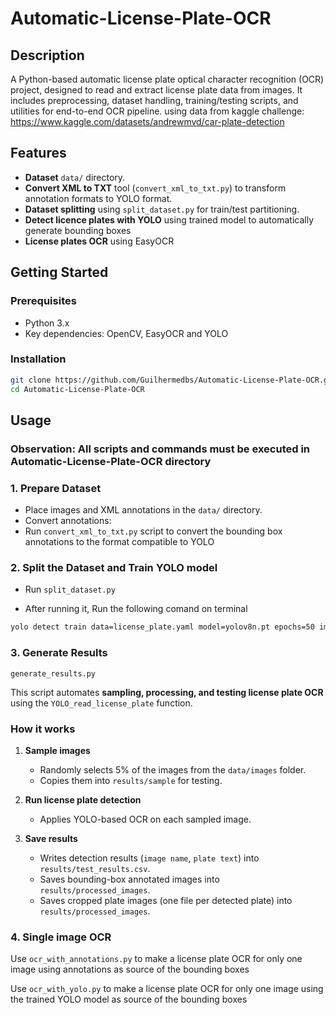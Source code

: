 # Automatic-License-Plate-OCR

## Description
A Python-based automatic license plate optical character recognition (OCR) project, designed to read and extract license plate data from images. It includes preprocessing, dataset handling, training/testing scripts, and utilities for end-to-end OCR pipeline. using data from kaggle challenge: https://www.kaggle.com/datasets/andrewmvd/car-plate-detection

## Features
- **Dataset** `data/` directory.
- **Convert XML to TXT** tool (`convert_xml_to_txt.py`) to transform annotation formats to YOLO format.
- **Dataset splitting** using `split_dataset.py` for train/test partitioning.
- **Detect licence plates with YOLO** using trained model to automatically generate bounding boxes  
- **License plates OCR** using EasyOCR 


## Getting Started

### Prerequisites
- Python 3.x
- Key dependencies: OpenCV, EasyOCR and YOLO

### Installation
```bash
git clone https://github.com/Guilhermedbs/Automatic-License-Plate-OCR.git
cd Automatic-License-Plate-OCR
```


## Usage

### Observation: All scripts and commands must be executed in Automatic-License-Plate-OCR directory

### 1. Prepare Dataset
* Place images and XML annotations in the `data/` directory.
* Convert annotations:
* Run `convert_xml_to_txt.py` script to convert the bounding box annotations to the format compatible to YOLO  

### 2. Split the Dataset and Train YOLO model

- Run `split_dataset.py`

- After running it, Run the following comand on terminal
```bash
yolo detect train data=license_plate.yaml model=yolov8n.pt epochs=50 imgsz=640 batch=16
```

### 3. Generate Results

`generate_results.py ` 

This script automates **sampling, processing, and testing license plate OCR** using the `YOLO_read_license_plate` function.

### How it works
1. **Sample images**  
   - Randomly selects 5% of the images from the `data/images` folder.  
   - Copies them into `results/sample` for testing.  

2. **Run license plate detection**  
   - Applies YOLO-based OCR on each sampled image.  

3. **Save results**  
   - Writes detection results (`image name`, `plate text`) into `results/test_results.csv`.  
   - Saves bounding-box annotated images into `results/processed_images`.  
   - Saves cropped plate images (one file per detected plate) into `results/processed_images`.  


### 4. Single image OCR 

Use `ocr_with_annotations.py` to make a license plate OCR for only one image using annotations as source of the bounding boxes 

Use `ocr_with_yolo.py` to make a license plate OCR for only one image using the trained YOLO model as source of the bounding boxes 


